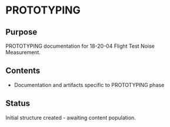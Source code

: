 # PROTOTYPING

## Purpose
PROTOTYPING documentation for 18-20-04 Flight Test Noise Measurement.

## Contents
- Documentation and artifacts specific to PROTOTYPING phase

## Status
Initial structure created - awaiting content population.
